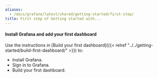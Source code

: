 ```yaml
---
aliases:
  - /docs/grafana/latest/shared/getting-started/first-step/
title: First step of Getting started with...
---
```


#### Install Grafana and add your first dashboard

Use the instructions in [Build your first dashboard]({{< relref "../../getting-started/build-first-dashboard/" >}}) to:

- Install Grafana.
- Sign in to Grafana.
- Build your first dashboard.
